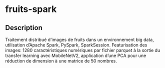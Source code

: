 # fruits-spark

## Description
Traitement distribué d’images de fruits dans un environnement big data, utilisation d’Apache Spark, PySpark, SparkSession. Featurisation des images: 1280 caractéristiques numériques par fichier parquet à la sortie du transfer learning avec MobileNetV2, application d’une PCA pour une réduction de dimension à une matrice de 50 nombres.
